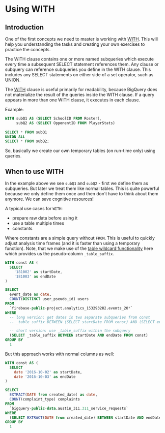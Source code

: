 # Using WITH
## Introduction
One of the first concepts we need to master is working with [WITH](https://cloud.google.com/bigquery/docs/reference/standard-sql/query-syntax#with-clause). This will help you understanding the tasks and creating your own exercises to practice the concepts.

The WITH clause contains one or more named subqueries which execute every time a subsequent SELECT statement references them. Any clause or subquery can reference subqueries you define in the WITH clause. This includes any SELECT statements on either side of a set operator, such as UNION.

The [WITH](https://cloud.google.com/bigquery/docs/reference/standard-sql/query-syntax#with-clause) clause is useful primarily for readability, because BigQuery does not materialize the result of the queries inside the WITH clause. If a query appears in more than one WITH clause, it executes in each clause.

Example:
```sql
WITH subQ1 AS (SELECT SchoolID FROM Roster),
     subQ2 AS (SELECT OpponentID FROM PlayerStats)
     
SELECT * FROM subQ1
UNION ALL
SELECT * FROM subQ2;
```

So, basically we create our own temporary tables (on run-time only) using queries. 

## When to use WITH

In the example above we see `subQ1` and `subQ2` - first we define them as subqueries. But later we treat them like normal tables. This is quite powerful because we only define them once and then don't have to think about them anymore. We can save cognitive resources!

A typical use cases for `WITH`:
 - prepare raw data before using it
 - use a table multiple times
 - constants
 
Where constants are a simple query without `FROM`. This is useful to quickly adjust analysis time frames (and it is faster than using a temporary function). Note, that we make use of the [table wildcard functionality](https://cloud.google.com/bigquery/docs/querying-wildcard-tables) here which provides us the pseudo-column `_table_suffix`.

```sql
WITH const AS (
  SELECT
    '181002' as startDate,
    '181003' as endDate
)

SELECT
  event_date as date,
  COUNT(DISTINCT user_pseudo_id) users
FROM
  `firebase-public-project.analytics_153293282.events_20*`
WHERE
  -- long version: get dates in two separate subqueries from const
  -- _table_suffix BETWEEN (SELECT startDate FROM const) AND (SELECT endDate FROM const) 

  -- short version: use _table_suffix within the subquery
  (SELECT _table_suffix BETWEEN startDate AND endDate FROM const) 
GROUP BY
  1
```

But this approach works with normal columns as well:

```sql
WITH const AS (
  SELECT
    date '2016-10-02' as startDate,
    date '2016-10-03' as endDate
)

SELECT
  EXTRACT(DATE from created_date) as date,
  COUNT(complaint_type) complaints
FROM
  `bigquery-public-data.austin_311.311_service_requests`
WHERE 
  (SELECT EXTRACT(DATE from created_date) BETWEEN startDate AND endDate FROM const) 
GROUP BY
  1
```
